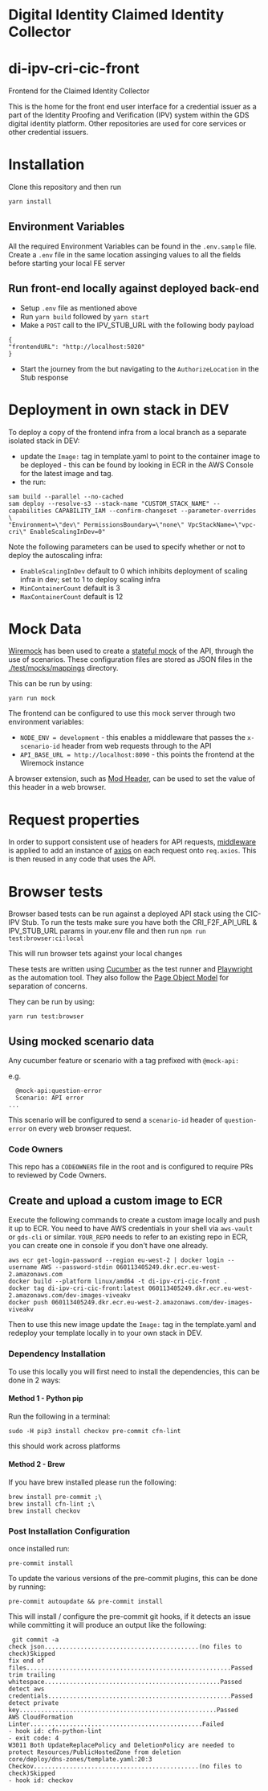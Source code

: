 # Digital Identity Claimed Identity Collector

# di-ipv-cri-cic-front

Frontend for the Claimed Identity Collector

This is the home for the front end user interface for a credential issuer as a part of the Identity Proofing and Verification (IPV) system within the GDS digital identity platform. Other repositories are used for core services or other credential issuers.

# Installation

Clone this repository and then run

```bash
yarn install
```

## Environment Variables

All the required Environment Variables can be found in the `.env.sample` file. 
Create a `.env` file in the same location assinging values to all the fields before starting your local FE server

## Run front-end locally against deployed back-end

- Setup `.env` file as mentioned above
- Run `yarn build` followed by `yarn start`
- Make a `POST` call to the IPV_STUB_URL with the following body payload 
```
{
"frontendURL": "http://localhost:5020"
}
```
- Start the journey from the but navigating to the `AuthorizeLocation` in the Stub response


# Deployment in own stack in DEV

To deploy a copy of the frontend infra from a local branch as a separate isolated stack in DEV:

- update the `Image:` tag in template.yaml to point to the container image to be deployed - this can be found by looking in ECR in the AWS Console for the latest image and tag.
- the run:

```shell
sam build --parallel --no-cached
sam deploy --resolve-s3 --stack-name "CUSTOM_STACK_NAME" --capabilities CAPABILITY_IAM --confirm-changeset --parameter-overrides \
"Environment=\"dev\" PermissionsBoundary=\"none\" VpcStackName=\"vpc-cri\" EnableScalingInDev=0"
```

Note the following parameters can be used to specify whether or not to deploy the autoscaling infra:

- `EnableScalingInDev` default to 0 which inhibits deployment of scaling infra in dev; set to 1 to deploy scaling infra
- `MinContainerCount` default is 3
- `MaxContainerCount` default is 12

# Mock Data

[Wiremock](https://wiremock.org/) has been used to create a [stateful mock](https://wiremock.org/docs/stateful-behaviour/) of the API, through the use of scenarios. These configuration files are stored as JSON files in the [./test/mocks/mappings](./test/mocks/mappings) directory.

This can be run by using:

`yarn run mock`

The frontend can be configured to use this mock server through two environment variables:

- `NODE_ENV = development` - this enables a middleware that passes the `x-scenario-id` header from web requests through to the API
- `API_BASE_URL = http://localhost:8090` - this points the frontend at the Wiremock instance

A browser extension, such as [Mod Header](https://modheader.com/), can be used to set the value of this header in a web browser.

# Request properties

In order to support consistent use of headers for API requests, [middleware](./src/lib/axios) is applied to add an instance of
[axios](https://axios-http.com/) on each request onto `req.axios`. This is then reused in any code that uses the API.

# Browser tests

Browser based tests can be run against a deployed API stack using the CIC-IPV Stub. To run the tests make sure you have both the CRI_F2F_API_URL & IPV_STUB_URL params in your.env file and then run `npm run test:browser:ci:local`

This will run browser tets against your local changes

These tests are written using [Cucumber](https://cucumber.io/docs/installation/javascript/) as the test runner and [Playwright](https://playwright.dev/) as the automation tool. They also follow the [Page Object Model](https://playwright.dev/docs/test-pom) for separation of concerns.

They can be run by using:

`yarn run test:browser`

## Using mocked scenario data

Any cucumber feature or scenario with a tag prefixed with `@mock-api:`

e.g.

```
  @mock-api:question-error
  Scenario: API error
...
```

This scenario will be configured to send a `scenario-id` header of `question-error` on every web browser request.

### Code Owners

This repo has a `CODEOWNERS` file in the root and is configured to require PRs to reviewed by Code Owners.

## Create and upload a custom image to ECR

Execute the following commands to create a custom image locally and push it up to ECR.
You need to have AWS credentials in your shell via `aws-vault` or `gds-cli` or similar.
`YOUR_REPO` needs to refer to an existing repo in ECR, you can create one in console if you don't have one already.

```shell
aws ecr get-login-password --region eu-west-2 | docker login --username AWS --password-stdin 060113405249.dkr.ecr.eu-west-2.amazonaws.com
docker build --platform linux/amd64 -t di-ipv-cri-cic-front .
docker tag di-ipv-cri-cic-front:latest 060113405249.dkr.ecr.eu-west-2.amazonaws.com/dev-images-viveakv
docker push 060113405249.dkr.ecr.eu-west-2.amazonaws.com/dev-images-viveakv
```

Then to use this new image update the `Image:` tag in the template.yaml and redeploy your template locally in to your own stack in DEV.

### Dependency Installation

To use this locally you will first need to install the dependencies, this can be done in 2 ways:

#### Method 1 - Python pip

Run the following in a terminal:

```
sudo -H pip3 install checkov pre-commit cfn-lint
```

this should work across platforms

#### Method 2 - Brew

If you have brew installed please run the following:

```
brew install pre-commit ;\
brew install cfn-lint ;\
brew install checkov
```

### Post Installation Configuration

once installed run:

```
pre-commit install
```

To update the various versions of the pre-commit plugins, this can be done by running:

```
pre-commit autoupdate && pre-commit install
```

This will install / configure the pre-commit git hooks, if it detects an issue while committing it will produce an output like the following:

```
 git commit -a
check json...........................................(no files to check)Skipped
fix end of files.........................................................Passed
trim trailing whitespace.................................................Passed
detect aws credentials...................................................Passed
detect private key.......................................................Passed
AWS CloudFormation Linter................................................Failed
- hook id: cfn-python-lint
- exit code: 4
W3011 Both UpdateReplacePolicy and DeletionPolicy are needed to protect Resources/PublicHostedZone from deletion
core/deploy/dns-zones/template.yaml:20:3
Checkov..............................................(no files to check)Skipped
- hook id: checkov
```